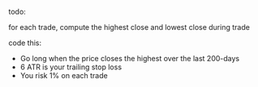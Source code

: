 todo: 

for each trade, compute the highest close and lowest close during trade

code this:
- Go long when the price closes the highest over the last 200-days
- 6 ATR is your trailing stop loss
- You risk 1% on each trade




